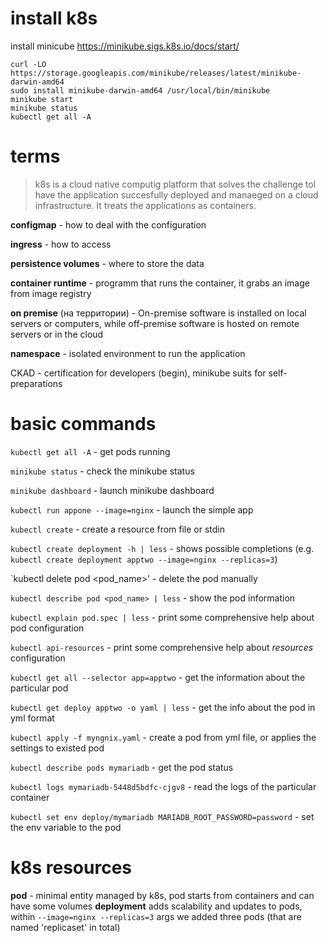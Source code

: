 # install k8s

install minicube https://minikube.sigs.k8s.io/docs/start/
```
curl -LO https://storage.googleapis.com/minikube/releases/latest/minikube-darwin-amd64
sudo install minikube-darwin-amd64 /usr/local/bin/minikube
minikube start
minikube status
kubectl get all -A
```

# terms

> k8s is a cloud native computig platform that solves the challenge tol have the application succesfully deployed and manaeged on a cloud infrastructure. It treats the applications as containers.

**configmap** - how to deal with the configuration

**ingress** - how to access

**persistence volumes** - where to store the data

**container runtime** - programm that runs the container, it grabs an image from image registry

**on premise** (на территории) - On-premise software is installed on local servers or computers, while off-premise software is hosted on remote servers or in the cloud

**namespace** - isolated environment to run the application

CKAD - certification for developers (begin), minikube suits for self-preparations

# basic commands
`kubectl get all -A` - get pods running

`minikube status` - check the minikube status

`minikube dashboard` - launch minikube dashboard

`kubectl run appone --image=nginx` - launch the simple app

`kubectl create` - create a resource from file or stdin 

`kubectl create deployment -h | less` - shows possible completions (e.g. `kubectl create deployment apptwo --image=nginx --replicas=3`)

`kubectl delete pod <pod_name>' - delete the pod manually

`kubectl describe pod <pod_name> | less` - show the pod information

`kubectl explain pod.spec | less` - print some comprehensive help about pod configuration

`kubectl api-resources` -  print some comprehensive help about _resources_ configuration

`kubectl get all --selector app=apptwo` - get the information about the particular pod 

`kubectl get deploy apptwo -o yaml | less` - get the info about the pod in yml format

`kubectl apply -f myngnix.yaml` - create a pod from yml file, or applies the settings to existed pod

`kubectl describe pods mymariadb` - get the pod status

`kubectl logs mymariadb-5448d5bdfc-cjgv8` - read the logs of the particular container

`kubectl set env deploy/mymariadb MARIADB_ROOT_PASSWORD=password` - set the env variable to the pod

# k8s resources
**pod** - minimal entity managed by k8s, pod starts from containers and can have some volumes
**deployment** adds scalability and updates to pods, within `--image=nginx --replicas=3` args we added three pods (that are named 'replicaset' in total)




